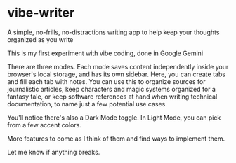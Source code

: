 # vibe-writer
A simple, no-frills, no-distractions writing app to help keep your thoughts organized as you write

This is my first experiment with vibe coding, done in Google Gemini

There are three modes. Each mode saves content independently inside your browser's local storage, and has its own sidebar. Here, you can create tabs and fill each tab with notes. You can use this to organize sources for journalistic articles, keep characters and magic systems organized for a fantasy tale, or keep software references at hand when writing technical documentation, to name just a few potential use cases. 

You'll notice there's also a Dark Mode toggle. In Light Mode, you can pick from a few accent colors. 

More features to come as I think of them and find ways to implement them. 

Let me know if anything breaks. 
